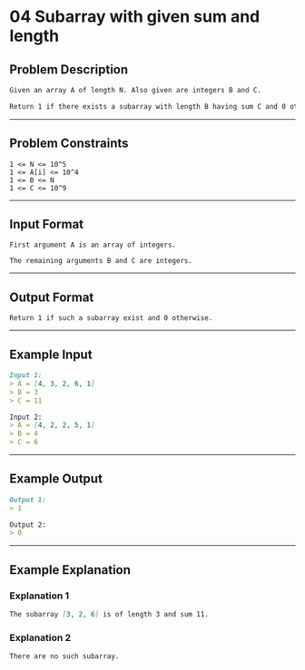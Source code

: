 # 04 Subarray with given sum and length

## Problem Description

```markdown
Given an array A of length N. Also given are integers B and C.

Return 1 if there exists a subarray with length B having sum C and 0 otherwise.
```

---
## Problem Constraints

```
1 <= N <= 10^5
1 <= A[i] <= 10^4
1 <= B <= N
1 <= C <= 10^9
```

---
## Input Format

```
First argument A is an array of integers.

The remaining arguments B and C are integers.
```

---
## Output Format

```
Return 1 if such a subarray exist and 0 otherwise.
```

---
## Example Input

```markdown
Input 1: 
> A = [4, 3, 2, 6, 1]
> B = 3
> C = 11

Input 2: 
> A = [4, 2, 2, 5, 1]
> B = 4
> C = 6
```

---
## Example Output

```markdown
Output 1:
> 1

Output 2:
> 0
```

---
## Example Explanation

### Explanation 1

```markdown
The subarray [3, 2, 6] is of length 3 and sum 11.
```

### Explanation 2

```markdown
There are no such subarray.
```